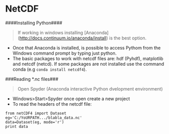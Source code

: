 # NetCDF
####Installing Python####
 >If working in windows installing [Anaconda] (http://docs.continuum.io/anaconda/install) is the best option.
 * Once that Anaconda is installed, is possible to access Pythom from the Windows command prompt by typing just python.
 * The basic packages to work with netcdf files are: hdf (Pyhdf), matplotlib and netcdf (netcd).  If some packages are not installed use the command conda 
   (e.g `conda install netcdf4`).
   
###Reading *.nc files###
>Open Spyder (Anaconda interactive Python dvelopment environment) 
 * Windows>Start>Spyder once open create a new project
 * To read the headers of the netcdf file:
  
  ```
  from netCDF4 import Dataset
eg='C:/YoURPATH.../blabla_data.nc'
data=Dataset(eg, mode='r')
print data
```
